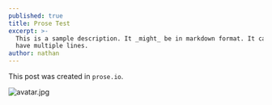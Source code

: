 ```yaml
---
published: true
title: Prose Test
excerpt: >-
  This is a sample description. It _might_ be in markdown format. It can **not**
  have multiple lines.
author: nathan
---
```

This post was created in `prose.io`.

![avatar.jpg]({{site.baseurl}}/media/avatar.jpg)
